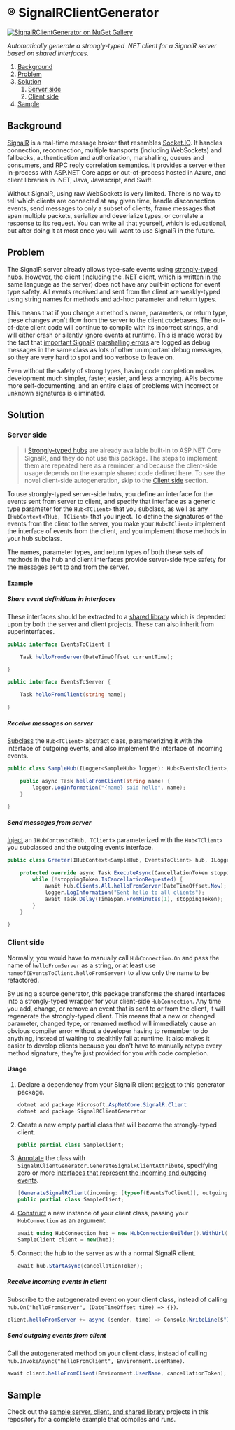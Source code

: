 ®️ SignalRClientGenerator
===

[![SignalRClientGenerator on NuGet Gallery](https://img.shields.io/nuget/v/SignalRClientGenerator?logo=nuget&color=success)](https://www.nuget.org/packages/SignalRClientGenerator)

*Automatically generate a strongly-typed .NET client for a SignalR server based on shared interfaces.*

<!-- MarkdownTOC autolink="true" bracket="round" autoanchor="false" levels="1,2,3" bullets="1." -->

1. [Background](#background)
1. [Problem](#problem)
1. [Solution](#solution)
    1. [Server side](#server-side)
    1. [Client side](#client-side)
1. [Sample](#sample)

<!-- /MarkdownTOC -->

## Background

[SignalR](https://learn.microsoft.com/en-us/aspnet/core/signalr/introduction) is a real-time message broker that resembles [Socket.IO](https://socket.io). It handles connection, reconnection, multiple transports (including WebSockets) and fallbacks, authentication and authorization, marshalling, queues and consumers, and RPC reply correlation semantics. It provides a server either in-process with ASP.NET Core apps or out-of-process hosted in Azure, and client libraries in .NET, Java, Javascript, and Swift.

Without SignalR, using raw WebSockets is very limited. There is no way to tell which clients are connected at any given time, handle disconnection events, send messages to only a subset of clients, frame messages that span multiple packets, serialize and deserialize types, or correlate a response to its request. You can write all that yourself, which is educational, but after doing it at most once you will want to use SignalR in the future.

## Problem

The SignalR server already allows type-safe events using [strongly-typed hubs](https://learn.microsoft.com/en-us/aspnet/core/signalr/hubs#strongly-typed-hubs). However, the client (including the .NET client, which is written in the same language as the server) does not have any built-in options for event type safety. All events received and sent from the client are weakly-typed using string names for methods and ad-hoc parameter and return types.

This means that if you change a method's name, parameters, or return type, these changes won't flow from the server to the client codebases. The out-of-date client code will continue to compile with its incorrect strings, and will either crash or silently ignore events at runtime. This is made worse by the fact that [important SignalR](https://github.com/Aldaviva/FreshPager/blob/ed0f1941326dbc1b6525539568dc124cbff21a26/FreshPager/Program.cs#L45) [marshalling errors](https://www.nuget.org/packages/Unfucked.DI) are logged as debug messages in the same class as lots of other unimportant debug messages, so they are very hard to spot and too verbose to leave on.

Even without the safety of strong types, having code completion makes development much simpler, faster, easier, and less annoying. APIs become more self-documenting, and an entire class of problems with incorrect or unknown signatures is eliminated.

## Solution

### Server side

> ℹ [Strongly-typed hubs](https://learn.microsoft.com/en-us/aspnet/core/signalr/hubs#strongly-typed-hubs) are already available built-in to ASP.NET Core SignalR, and they do not use this package. The steps to implement them are repeated here as a reminder, and because the client-side usage depends on the example shared code defined here. To see the novel client-side autogeneration, skip to the [Client side](#client-side) section.

To use strongly-typed server-side hubs, you define an interface for the events sent from server to client, and specify that interface as a generic type parameter for the `Hub<TClient>` that you subclass, as well as any `IHubContext<THub, TClient>` that you inject. To define the signatures of the events from the client to the server, you make your `Hub<TClient>` implement the interface of events from the client, and you implement those methods in your hub subclass.

The names, parameter types, and return types of both these sets of methods in the hub and client interfaces provide server-side type safety for the messages sent to and from the server.

#### Example

##### Share event definitions in interfaces
These interfaces should be extracted to a [shared library](https://github.com/Aldaviva/SignalRClientGenerator/tree/master/Sample/Shared) which is depended upon by both the server and client projects. These can also inherit from superinterfaces.

```cs
public interface EventsToClient {

    Task helloFromServer(DateTimeOffset currentTime);

}

public interface EventsToServer {

    Task helloFromClient(string name);

}
```

##### Receive messages on server
[Subclass](https://github.com/Aldaviva/SignalRClientGenerator/blob/master/Sample/Server/SampleHub.cs) the `Hub<TClient>` abstract class, parameterizing it with the interface of outgoing events, and also implement the interface of incoming events.
```cs
public class SampleHub(ILogger<SampleHub> logger): Hub<EventsToClient>, EventsToServer {

    public async Task helloFromClient(string name) {
        logger.LogInformation("{name} said hello", name);
    }

}
```

##### Send messages from server
[Inject](https://github.com/Aldaviva/SignalRClientGenerator/blob/master/Sample/Server/Greeter.cs) an `IHubContext<THub, TClient>` parameterized with the `Hub<TClient>` you subclassed and the outgoing events interface.
```cs
public class Greeter(IHubContext<SampleHub, EventsToClient> hub, ILogger<Greeter> logger): BackgroundService {

    protected override async Task ExecuteAsync(CancellationToken stoppingToken) {
        while (!stoppingToken.IsCancellationRequested) {
            await hub.Clients.All.helloFromServer(DateTimeOffset.Now);
            logger.LogInformation("Sent hello to all clients");
            await Task.Delay(TimeSpan.FromMinutes(1), stoppingToken);
        }
    }

}
```

### Client side

Normally, you would have to manually call `HubConnection.On` and pass the name of `helloFromServer` as a string, or at least use `nameof(EventsToClient.helloFromServer)` to allow only the name to be refactored.

By using a source generator, this package transforms the shared interfaces into a strongly-typed wrapper for your client-side `HubConnection`. Any time you add, change, or remove an event that is sent to or from the client, it will regenerate the strongly-typed client. This means that a new or changed parameter, changed type, or renamed method will immediately cause an obvious compiler error without a developer having to remember to do anything, instead of waiting to stealthily fail at runtime. It also makes it easier to develop clients because you don't have to manually retype every method signature, they're just provided for you with code completion.

#### Usage
1. Declare a dependency from your SignalR client [project](https://github.com/Aldaviva/SignalRClientGenerator/blob/master/Sample/Client/Client.csproj) to this generator package.
    ```ps1
    dotnet add package Microsoft.AspNetCore.SignalR.Client
    dotnet add package SignalRClientGenerator
    ```
1. Create a new empty partial class that will become the strongly-typed client.
    ```cs
    public partial class SampleClient;
    ```
1. [Annotate](https://github.com/Aldaviva/SignalRClientGenerator/blob/master/Sample/Client/SampleClient.cs) the class with `SignalRClientGenerator.GenerateSignalRClientAttribute`, specifying zero or more [interfaces that represent the incoming and outgoing events](#share-event-definitions-in-interfaces).
    ```cs
    [GenerateSignalRClient(incoming: [typeof(EventsToClient)], outgoing: [typeof(EventsToServer)])]
    public partial class SampleClient;
    ```
1. [Construct](https://github.com/Aldaviva/SignalRClientGenerator/blob/master/Sample/Client/Client.cs) a new instance of your client class, passing your `HubConnection` as an argument.
    ```cs
    await using HubConnection hub = new HubConnectionBuilder().WithUrl("http://localhost/events").Build();
    SampleClient client = new(hub);
    ```
1. Connect the hub to the server as with a normal SignalR client.
    ```cs
    await hub.StartAsync(cancellationToken);
    ```

##### Receive incoming events in client
Subscribe to the autogenerated event on your client class, instead of calling `hub.On("helloFromServer", (DateTimeOffset time) => {})`.
```cs
client.helloFromServer += async (sender, time) => Console.WriteLine($"It is currently {time}");
```

##### Send outgoing events from client
Call the autogenerated method on your client class, instead of calling `hub.InvokeAsync("helloFromClient", Environment.UserName)`.
```cs
await client.helloFromClient(Environment.UserName, cancellationToken);
```

## Sample
Check out the [sample server, client, and shared library](https://github.com/Aldaviva/SignalRClientGenerator/tree/master/Sample) projects in this repository for a complete example that compiles and runs.
